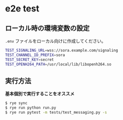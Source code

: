 # e2e test

## ローカル時の環境変数の設定

`.env` ファイルをローカル向けに作成してください。

```bash
TEST_SIGNALING_URL=wss://sora.example.com/signaling
TEST_CHANNEL_ID_PREFIX=sora
TEST_SECRET_KEY=secret
TEST_OPENH264_PATH=/usr/local/lib/libopenh264.so
```

## 実行方法

**基本個別で実行することをオススメ**

```bash
$ rye sync
$ rye run python run.py
$ rye run pytest -m tests/test_messaging.py -s
```
